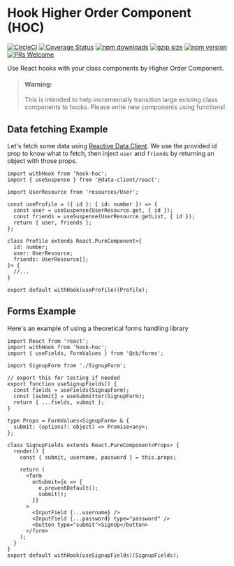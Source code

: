 # Hook Higher Order Component (HOC)

[![CircleCI](https://circleci.com/gh/ntucker/hook-hoc.svg?style=shield)](https://circleci.com/gh/ntucker/hook-hoc)
[![Coverage Status](https://img.shields.io/coveralls/ntucker/hook-hoc.svg?style=flat-square)](https://coveralls.io/github/ntucker/hook-hoc?branch=master)
[![npm downloads](https://img.shields.io/npm/dm/hook-hoc.svg?style=flat-square)](https://www.npmjs.com/package/hook-hoc)
[![gzip size](https://img.badgesize.io/https://unpkg.com/hook-hoc?compression=gzip&style=flat-square)](https://unpkg.com/hook-hoc)
[![npm version](https://img.shields.io/npm/v/hook-hoc.svg?style=flat-square)](https://www.npmjs.com/package/hook-hoc)
[![PRs Welcome](https://img.shields.io/badge/PRs-welcome-brightgreen.svg?style=flat-square)](http://makeapullrequest.com)

Use React hooks with your class components by Higher Order Component.

> #### Warning:
>
> This is intended to help incrementally transition large existing class
> components to hooks. Please write new components using functions!

## Data fetching Example

Let's fetch some data using [Reactive Data Client](https://dataclient.io). We use the provided id
prop to know what to fetch, then inject `user` and `friends` by returning an object
with those props.

```tsx
import withHook from 'hook-hoc';
import { useSuspense } from '@data-client/react';

import UserResource from 'resources/User';

const useProfile = ({ id }: { id: number }) => {
  const user = useSuspense(UserResource.get, { id });
  const friends = useSuspense(UserResource.getList, { id });
  return { user, friends };
};

class Profile extends React.PureComponent<{
  id: number;
  user: UserResource;
  friends: UserResource[];
}> {
  //...
}

export default withHook(useProfile)(Profile);
```

## Forms Example

Here's an example of using a theoretical forms handling library

```tsx
import React from 'react';
import withHook from 'hook-hoc';
import { useFields, FormValues } from '@cb/forms';

import SignupForm from './SignupForm';

// export this for testing if needed
export function useSignupFields() {
  const fields = useFields(SignupForm);
  const [submit] = useSubmitter(SignupForm);
  return { ...fields, submit };
}

type Props = FormValues<SignupForm> & {
  submit: (options?: object) => Promise<any>;
};

class SignupFields extends React.PureComponent<Props> {
  render() {
    const { submit, username, password } = this.props;

    return (
      <form
        onSubmit={e => {
          e.preventDefault();
          submit();
        }}
      >
        <InputField {...username} />
        <InputField {...password} type="password" />
        <button type="submit">SignUp</button>
      </form>
    );
  }
}
export default withHook(useSignupFields)(SignupFields);
```
